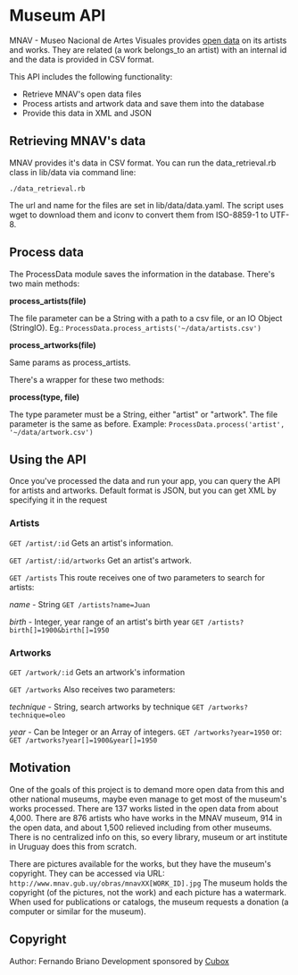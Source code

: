 # Museum API

MNAV - Museo Nacional de Artes Visuales provides [open data](http://www.mnav.gub.uy/cms.php?id=datosabiertos) on its artists and works. They are related (a work belongs_to an artist) with an internal id and the data is provided in CSV format.

This API includes the following functionality:

* Retrieve MNAV's open data files
* Process artists and artwork data and save them into the database
* Provide this data in XML and JSON

## Retrieving MNAV's data

MNAV provides it's data in CSV format. You can run the data_retrieval.rb class in lib/data via command line:

`./data_retrieval.rb`

The url and name for the files are set in lib/data/data.yaml. The script uses wget to download them and iconv to convert them from ISO-8859-1 to UTF-8.

## Process data

The ProcessData module saves the information in the database. There's two main methods:

**process_artists(file)**

The file parameter can be a String with a path to a csv file, or an IO Object (StringIO). Eg.:
`ProcessData.process_artists('~/data/artists.csv')`

**process_artworks(file)**

Same params as process_artists.

There's a wrapper for these two methods:

**process(type, file)**

The type parameter must be a String, either "artist" or "artwork". The file parameter is the same as before. Example:
`ProcessData.process('artist', '~/data/artwork.csv')`


## Using the API
Once you've processed the data and run your app, you can query the API for artists and artworks. Default format is JSON, but you can get XML by specifying it in the request

### Artists

`GET /artist/:id`
Gets an artist's information.

`GET /artist/:id/artworks`
Get an artist's artwork.

`GET /artists`
This route receives one of two parameters to search for artists:

*name* - String
`GET /artists?name=Juan`

*birth* - Integer, year range of an artist's birth year
`GET /artists?birth[]=1900&birth[]=1950`

### Artworks

`GET /artwork/:id`
Gets an artwork's information

`GET /artworks`
Also receives two parameters:

*technique* - String, search artworks by technique
`GET /artworks?technique=oleo`

*year* - Can be Integer or an Array of integers.
`GET /artworks?year=1950`
or:
`GET /artworks?year[]=1900&year[]=1950`

## Motivation

One of the goals of this project is to demand more open data from this and other national museums, maybe even manage to get most of the museum's works processed. There are 137 works listed in the open data from about 4,000. There are 876 artists who have works in the MNAV museum, 914 in the open data, and about 1,500 relieved including from other museums. There is no centralized info on this, so every library, museum or art institute in Uruguay does this from scratch.

There are pictures available for the works, but they have the museum's copyright. 
They can be accessed via URL:
`http://www.mnav.gub.uy/obras/mnavXX[WORK_ID].jpg`
The museum holds the copyright (of the pictures, not the work) and each picture has a watermark. When used for publications or catalogs, the museum requests a donation (a computer or similar for the museum).

## Copyright

Author: Fernando Briano
Development sponsored by [Cubox](http://cuboxlabs.com)